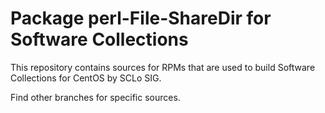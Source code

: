 # Package perl-File-ShareDir for Software Collections

This repository contains sources for RPMs that are used
to build Software Collections for CentOS by SCLo SIG.

Find other branches for specific sources.
